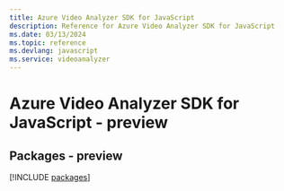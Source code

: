 ```yaml
---
title: Azure Video Analyzer SDK for JavaScript
description: Reference for Azure Video Analyzer SDK for JavaScript
ms.date: 03/13/2024
ms.topic: reference
ms.devlang: javascript
ms.service: videoanalyzer
---
```

# Azure Video Analyzer SDK for JavaScript - preview
## Packages - preview
[!INCLUDE [packages](video-analyzer-index.md)]